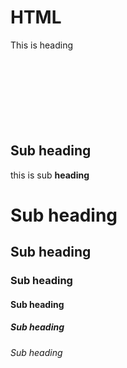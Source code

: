 # HTML
This is heading
<br>
<br>
<br>
<br>
<br>
<br>
<br>
<br>

## Sub heading
this is sub **heading** 

# Sub heading
## Sub heading
### Sub heading
#### Sub heading
##### Sub heading
###### Sub heading
